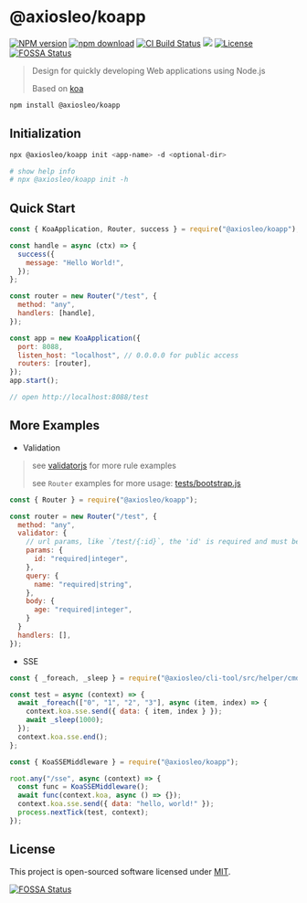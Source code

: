 # @axiosleo/koapp

[![NPM version](https://img.shields.io/npm/v/@axiosleo/koapp.svg?style=flat-square)](https://npmjs.org/package/@axiosleo/koapp)
[![npm download](https://img.shields.io/npm/dm/@axiosleo/koapp.svg?style=flat-square)](https://npmjs.org/package/@axiosleo/koapp)
[![CI Build Status](https://github.com/AxiosLeo/node-koapp/actions/workflows/ci.yml/badge.svg)](https://github.com/AxiosLeo/node-koapp/actions/workflows/ci.yml)
[![](https://codecov.io/gh/AxiosLeo/node-koapp/branch/master/graph/badge.svg)](https://codecov.io/gh/AxiosLeo/node-koapp)
[![License](https://img.shields.io/github/license/AxiosLeo/node-koapp?color=%234bc524)](LICENSE)
[![FOSSA Status](https://app.fossa.com/api/projects/git%2Bgithub.com%2FAxiosLeo%2Fnode-koapp.svg?type=shield)](https://app.fossa.com/projects/git%2Bgithub.com%2FAxiosLeo%2Fnode-koapp/refs/branch/master)

> Design for quickly developing Web applications using Node.js
>
> Based on [koa](https://koajs.com/)

```bash
npm install @axiosleo/koapp
```

## Initialization

```bash
npx @axiosleo/koapp init <app-name> -d <optional-dir>

# show help info
# npx @axiosleo/koapp init -h
```

## Quick Start

```javascript
const { KoaApplication, Router, success } = require("@axiosleo/koapp");

const handle = async (ctx) => {
  success({
    message: "Hello World!",
  });
};

const router = new Router("/test", {
  method: "any",
  handlers: [handle],
});

const app = new KoaApplication({
  port: 8088,
  listen_host: "localhost", // 0.0.0.0 for public access
  routers: [router],
});
app.start();

// open http://localhost:8088/test
```

## More Examples

- Validation

> see [validatorjs](https://github.com/mikeerickson/validatorjs) for more rule examples
>
> see `Router` examples for more usage: [tests/bootstrap.js](tests/bootstrap.js)

```javascript
const { Router } = require("@axiosleo/koapp");

const router = new Router("/test", {
  method: "any",
  validator: {
    // url params, like `/test/{:id}`, the 'id' is required and must be an integer
    params: {
      id: "required|integer",
    },
    query: {
      name: "required|string",
    },
    body: {
      age: "required|integer",
    }
  }
  handlers: [],
});
```

- SSE

```javascript
const { _foreach, _sleep } = require("@axiosleo/cli-tool/src/helper/cmd");

const test = async (context) => {
  await _foreach(["0", "1", "2", "3"], async (item, index) => {
    context.koa.sse.send({ data: { item, index } });
    await _sleep(1000);
  });
  context.koa.sse.end();
};

const { KoaSSEMiddleware } = require("@axiosleo/koapp");

root.any("/sse", async (context) => {
  const func = KoaSSEMiddleware();
  await func(context.koa, async () => {});
  context.koa.sse.send({ data: "hello, world!" });
  process.nextTick(test, context);
});
```

## License

This project is open-sourced software licensed under [MIT](LICENSE).

[![FOSSA Status](https://app.fossa.com/api/projects/git%2Bgithub.com%2FAxiosLeo%2Fnode-koapp.svg?type=large)](https://app.fossa.com/projects/git%2Bgithub.com%2FAxiosLeo%2Fnode-koapp/refs/branch/master/)
